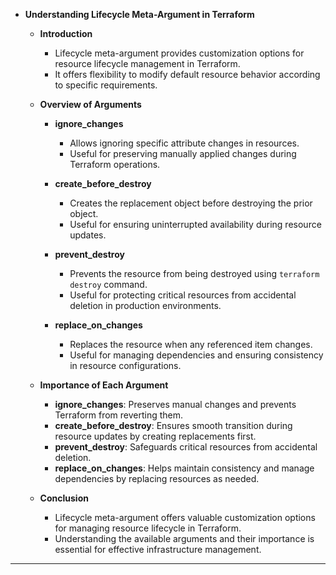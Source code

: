 * **Understanding Lifecycle Meta-Argument in Terraform**

  * **Introduction**
    * Lifecycle meta-argument provides customization options for resource lifecycle management in Terraform.
    * It offers flexibility to modify default resource behavior according to specific requirements.

  * **Overview of Arguments**
    * **ignore_changes**
      * Allows ignoring specific attribute changes in resources.
      * Useful for preserving manually applied changes during Terraform operations.

    * **create_before_destroy**
      * Creates the replacement object before destroying the prior object.
      * Useful for ensuring uninterrupted availability during resource updates.

    * **prevent_destroy**
      * Prevents the resource from being destroyed using `terraform destroy` command.
      * Useful for protecting critical resources from accidental deletion in production environments.

    * **replace_on_changes**
      * Replaces the resource when any referenced item changes.
      * Useful for managing dependencies and ensuring consistency in resource configurations.

  * **Importance of Each Argument**
    * **ignore_changes**: Preserves manual changes and prevents Terraform from reverting them.
    * **create_before_destroy**: Ensures smooth transition during resource updates by creating replacements first.
    * **prevent_destroy**: Safeguards critical resources from accidental deletion.
    * **replace_on_changes**: Helps maintain consistency and manage dependencies by replacing resources as needed.

  * **Conclusion**
    * Lifecycle meta-argument offers valuable customization options for managing resource lifecycle in Terraform.
    * Understanding the available arguments and their importance is essential for effective infrastructure management.

---
